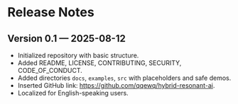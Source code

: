 # Release Notes

## Version 0.1 — 2025-08-12
- Initialized repository with basic structure.
- Added README, LICENSE, CONTRIBUTING, SECURITY, CODE_OF_CONDUCT.
- Added directories `docs`, `examples`, `src` with placeholders and safe demos.
- Inserted GitHub link: https://github.com/qqewq/hybrid-resonant-ai.
- Localized for English-speaking users.
